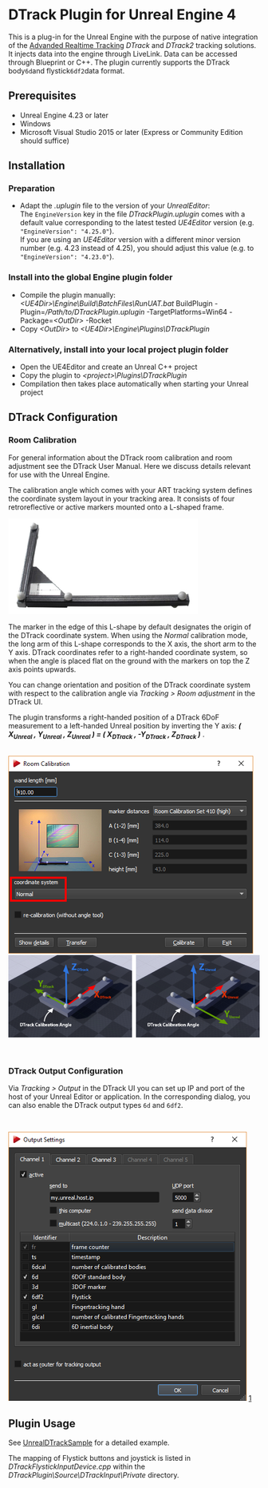 # DTrack Plugin for Unreal Engine 4

This is a plug-in for the Unreal Engine with the purpose of native integration of the [Advanded Realtime Tracking][1] _DTrack_ and _DTrack2_ tracking solutions. It injects data into the engine through LiveLink. Data can be accessed through Blueprint or C++. The plugin currently supports the DTrack body`6d`and flystick`6df2`data format.


## Prerequisites

- Unreal Engine 4.23 or later
- Windows
- Microsoft Visual Studio 2015 or later (Express or Community Edition should suffice)


## Installation

### Preparation

- Adapt the _.uplugin_ file to the version of your _UnrealEditor_:<br>The `EngineVersion` key in the file _DTrackPlugin.uplugin_ comes with a default value corresponding to the latest tested _UE4Editor_ version (e.g. `"EngineVersion": "4.25.0"`).<br>If you are using an _UE4Editor_ version with a different minor version number (e.g. 4.23 instead of 4.25), you should adjust this value (e.g. to `"EngineVersion": "4.23.0"`).

### Install into the global Engine plugin folder
- Compile the plugin manually:<br> *&lt;UE4Dir&gt;\Engine\Build\BatchFiles\RunUAT.bat* BuildPlugin -Plugin=*/Path/to/DTrackPlugin.uplugin* -TargetPlatforms=Win64 -Package=*&lt;OutDir&gt;* -Rocket
- Copy *&lt;OutDir&gt;* to *&lt;UE4Dir&gt;\Engine\Plugins\DTrackPlugin*



### Alternatively, install into your local project plugin folder
- Open the UE4Editor and create an Unreal C++ project
- Copy the plugin to *&lt;project&gt;\Plugins\DTrackPlugin*
- Compilation then takes place automatically when starting your Unreal project



## DTrack Configuration

### Room Calibration

For general information about the DTrack room calibration and room adjustment see the DTrack User Manual.
Here we discuss details relevant for use with the Unreal Engine.

The calibration angle which comes with your ART tracking system defines the coordinate system layout in your tracking area.
It consists of four retroreflective or active markers mounted onto a L-shaped frame.

![DTrack calibration angle](Doc/images/calibration-angle.PNG)

The marker in the edge of this L-shape by default designates the origin of the DTrack coordinate system.
When using the _Normal_ calibration mode, the long arm of this L-shape corresponds to the X axis, the short arm to the Y axis.
DTrack coordinates refer to a right-handed coordinate system, so when the angle is placed flat on the ground with the markers on top the Z axis points upwards.

You can change orientation and position of the DTrack coordinate system with respect to the calibration angle via _Tracking > Room adjustment_ in the DTrack UI.


The plugin transforms a right-handed position of a DTrack 6DoF measurement to a left-handed Unreal position  by inverting the Y axis:
***( X<sub>Unreal</sub> , Y<sub>Unreal</sub> , Z<sub>Unreal</sub> ) = ( X<sub>DTrack</sub> , -Y<sub>DTrack</sub> , Z<sub>DTrack</sub> )*** .
<br><br>

![DTrack room calibration dialog](Doc/images/dtrack-roomcal.PNG)
![DTrack and Unreal coordinates systems](Doc/images/coords-dtrack+unreal.png)



<br>


### DTrack Output Configuration

Via _Tracking > Output_ in the DTrack UI you can set up IP and port of the host of your Unreal Editor or application.
In the corresponding dialog, you can also enable the DTrack output types `6d` and `6df2`.

<br>

![DTrack output dialog](Doc/images/dtrack-output.PNG)
[1]
<br>


## Plugin Usage

See [UnrealDTrackSample](https://www.github.com/ar-tracking/UnrealDTrackSample) for a detailed example.

The mapping of Flystick buttons and joystick is listed in *DTrackFlystickInputDevice.cpp* within the *DTrackPlugin\Source\DTrackInput\Private* directory.



[1]: https://ar-tracking.com/